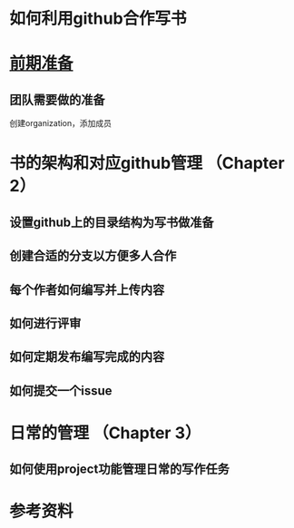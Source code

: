 # 如何利用github合作写书

# [前期准备](./Chapter1/article1.md)


## 团队需要做的准备 
创建organization，添加成员

# 书的架构和对应github管理 （Chapter 2）
## 设置github上的目录结构为写书做准备
## 创建合适的分支以方便多人合作
## 每个作者如何编写并上传内容
## 如何进行评审
## 如何定期发布编写完成的内容
## 如何提交一个issue

# 日常的管理 （Chapter 3）
## 如何使用project功能管理日常的写作任务

# 参考资料
